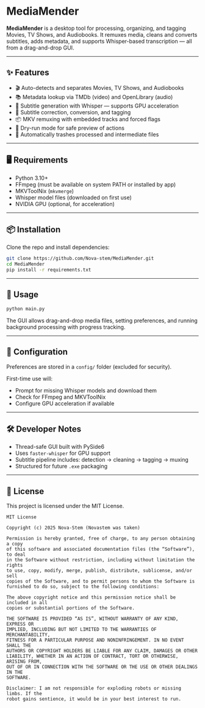 # MediaMender

**MediaMender** is a desktop tool for processing, organizing, and tagging Movies, TV Shows, and Audiobooks. It remuxes media, cleans and converts subtitles, adds metadata, and supports Whisper-based transcription — all from a drag-and-drop GUI.

---

## ✨ Features

- 🎬 Auto-detects and separates Movies, TV Shows, and Audiobooks
- 📚 Metadata lookup via TMDb (video) and OpenLibrary (audio)
- 🧠 Subtitle generation with Whisper — supports GPU acceleration
- 💬 Subtitle correction, conversion, and tagging
- 📦 MKV remuxing with embedded tracks and forced flags
- 🔄 Dry-run mode for safe preview of actions
- 🧹 Automatically trashes processed and intermediate files

---

## 🖥 Requirements

- Python 3.10+
- FFmpeg (must be available on system PATH or installed by app)
- MKVToolNix (`mkvmerge`)
- Whisper model files (downloaded on first use)
- NVIDIA GPU (optional, for acceleration)

---

## 📦 Installation

Clone the repo and install dependencies:

```bash
git clone https://github.com/Nova-stem/MediaMender.git
cd MediaMender
pip install -r requirements.txt
```

---

## 🚀 Usage

```bash
python main.py
```

The GUI allows drag-and-drop media files, setting preferences, and running background processing with progress tracking.

---

## 🔧 Configuration

Preferences are stored in a `config/` folder (excluded for security).

First-time use will:
- Prompt for missing Whisper models and download them
- Check for FFmpeg and MKVToolNix
- Configure GPU acceleration if available

---

## 🛠 Developer Notes

- Thread-safe GUI built with PySide6
- Uses `faster-whisper` for GPU support
- Subtitle pipeline includes: detection → cleaning → tagging → muxing
- Structured for future `.exe` packaging

---

## 📄 License

This project is licensed under the MIT License.

```
MIT License

Copyright (c) 2025 Nova-Stem (Novastem was taken)

Permission is hereby granted, free of charge, to any person obtaining a copy
of this software and associated documentation files (the “Software”), to deal
in the Software without restriction, including without limitation the rights
to use, copy, modify, merge, publish, distribute, sublicense, and/or sell
copies of the Software, and to permit persons to whom the Software is
furnished to do so, subject to the following conditions:

The above copyright notice and this permission notice shall be included in all
copies or substantial portions of the Software.

THE SOFTWARE IS PROVIDED “AS IS”, WITHOUT WARRANTY OF ANY KIND, EXPRESS OR
IMPLIED, INCLUDING BUT NOT LIMITED TO THE WARRANTIES OF MERCHANTABILITY,
FITNESS FOR A PARTICULAR PURPOSE AND NONINFRINGEMENT. IN NO EVENT SHALL THE
AUTHORS OR COPYRIGHT HOLDERS BE LIABLE FOR ANY CLAIM, DAMAGES OR OTHER
LIABILITY, WHETHER IN AN ACTION OF CONTRACT, TORT OR OTHERWISE, ARISING FROM,
OUT OF OR IN CONNECTION WITH THE SOFTWARE OR THE USE OR OTHER DEALINGS IN THE
SOFTWARE.

Disclaimer: I am not responsible for exploding robots or missing limbs. If the
robot gains sentience, it would be in your best interest to run.
